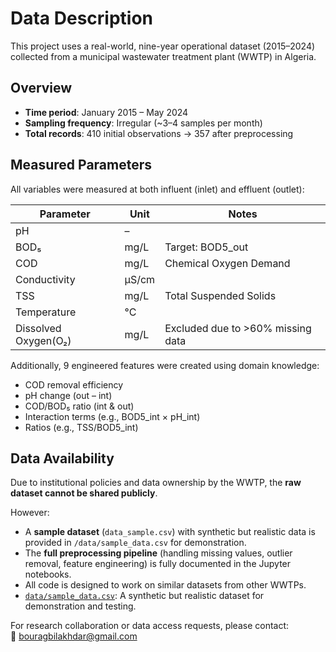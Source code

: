 # Data Description

This project uses a real-world, nine-year operational dataset (2015–2024) collected from a municipal wastewater treatment plant (WWTP) in Algeria.

## Overview
- **Time period**: January 2015 – May 2024
- **Sampling frequency**: Irregular (~3–4 samples per month)
- **Total records**: 410 initial observations → 357 after preprocessing

## Measured Parameters
All variables were measured at both influent (inlet) and effluent (outlet):

| Parameter            | Unit | Notes                             |
|----------------------|------|-----------------------------------|
| pH                   |   –  |                                   |
| BOD₅                 | mg/L | Target: BOD5_out                  | 
| COD                  | mg/L | Chemical Oxygen Demand            |
| Conductivity         | μS/cm|                                   |
| TSS                  | mg/L | Total Suspended Solids            |
| Temperature          | °C   |                                   |
| Dissolved Oxygen(O₂) | mg/L | Excluded due to >60% missing data |

Additionally, 9 engineered features were created using domain knowledge:
- COD removal efficiency
- pH change (out – int)
- COD/BOD₅ ratio (int & out)
- Interaction terms (e.g., BOD5_int × pH_int)
- Ratios (e.g., TSS/BOD5_int)

## Data Availability
Due to institutional policies and data ownership by the WWTP, the **raw dataset cannot be shared publicly**.

However:
- A **sample dataset** (`data_sample.csv`) with synthetic but realistic data is provided in `/data/sample_data.csv` for demonstration.
- The **full preprocessing pipeline** (handling missing values, outlier removal, feature engineering) is fully documented in the Jupyter notebooks.
- All code is designed to work on similar datasets from other WWTPs.
- [`data/sample_data.csv`](data/sample_data.csv): A synthetic but realistic dataset for demonstration and testing.
  
For research collaboration or data access requests, please contact:  
📧 bouragbilakhdar@gmail.com
